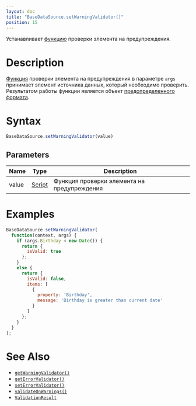 ```yaml
---
layout: doc
title: "BaseDataSource.setWarningValidator()"
position: 15
---
```


Устанавливает [функцию](../../../Script/) проверки элемента на предупреждения.

# Description

[Функция](../../../Script/) проверки элемента на предупреждения в параметре `args` принимает
элемент источника данных, который необходимо проверить. Результатом работы функции является объект
[предопределенного формата](../ValidationResult/).

# Syntax

```js
BaseDataSource.setWarningValidator(value)
```

## Parameters

|Name|Type|Description|
|----|----|-----------|
|value|[Script](../../../Script/)|Функция проверки элемента на предупреждения|

# Examples

```js
BaseDataSource.setWarningValidator(
  function(context, args) {
    if (args.Birthday < new Date()) {
      return {
        isValid: true
      };
    }
    else {
      return {
        isValid: false,
        items: [
          {
            property: 'Birthday',
            message: 'Birthday is greater than current date'
          }
        ]
      };
    }
  }
);
```

# See Also

* [`getWarningValidator()`](../BaseDataSource.getWarningValidator/)
* [`getErrorValidator()`](../BaseDataSource.getErrorValidator/)
* [`setErrorValidator()`](../BaseDataSource.setErrorValidator/)
* [`validateOnWarnings()`](../BaseDataSource.validateOnWarnings/)
* [`ValidationResult`](../ValidationResult/)
